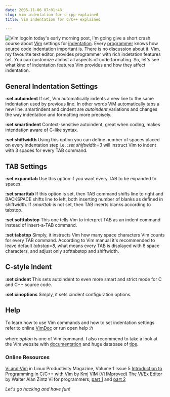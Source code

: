 ```yaml
---
date: 2005-11-06 07:01:48
slug: vim-indentation-for-c-cpp-explained
title: Vim indentation for C/C++ explained

---
```


![Vim logo](/images/logos/vim-logo.gif)In today's early morning post, I'm going give a short crash course about [Vim](http://www.vim.org) settings for [indentation](http://en.wikipedia.org/wiki/Indentation). Every [programmer](http://en.wikipedia.org/wiki/Programmer) knows how source code indentation important is. There is no discussion about it. Vim, my favourite text editor, provides programmer with rich indetation features set. You can customize almost all aspects of code formating. So, let's see what kind of indentation features Vim provides and how they affect indentation.

## General Indentation Settings

**:set autoindent**
If set, Vim automatically indents a new line to the same indentation used by previous line. In other words ViM automatically tabs a new line. smartindent and cindent are _autoindent_ variations and changes the way indentation and formatting more precisely.

**:set smartindent**
Context-sensitive autoindent, great when coding, makes intendation aware of C-like syntax.

**:set shiftwidth**
Using this option you can define number of spaces placed on every indentation step i.e. _:set shiftwidth=3_ will instruct Vim to indent with 3 spaces for every TAB command.

## TAB Settings

**:set expandtab**
Use this option if you want every TAB to be expanded to spaces.

**:set smarttab**
If this option is set, then TAB command shifts line to right and BACKSPACE shifts line to left, both inserting number of blanks as defined in shiftwidth. If _smarttab_ is not set, then TAB inserts blanks according to tabstop.

**:set softtabstop**
This one tells Vim to interpret TAB as an indent command instead of insert-a-TAB command.

**:set tabstop**
Simply, it instructs Vim how many space characters Vim counts for every TAB command. According to Vim manual it's recommended to leave default _tabstop=8_, what means  every TAB is displayed with 8 space characters, and adjust only softtabstop and shiftwidth.

## C-style Indent

**:set cindent**
This sets autoindent to even more smart and strict mode for C and C++ source code.

**:set cinoptions**
Simply, it sets cindent configuration options.

## Help

To learn how to use Vim commands and how to set indentation settings refer to online [VimDoc](http://vimdoc.sourceforge.net/htmldoc/) or run open help _:h <option>_ where _option_ is one of Vim command. I also recommend to take a look at the Vim website with [documentation](http://www.vim.org/docs.php) and huge database of [tips](http://www.vim.org/tips/index.php).

### Online Resources

[Vi and Vim](http://www.troubleshooters.com/lpm/200212/200212.htm) in Linux Productivity Magazine, Volume 1 Issue 5
[Introduction to Programming in C/C++ with Vim](http://www.justlinux.com/nhf/Programming/Introduction_to_C_Programming.html) by [Kmj](mailto:kmj9907@cs.rit.edu)
[VIM (Vi IMproved)](http://www.geocities.com/h2lee/vim.html)
[The Vi/Ex Editor](http://www.networkcomputing.com/unixworld/tutorial/009/009.html) by Walter Alan Zintz
Vi for programmers, [part 1](http://builder.com.com/5100-6372_14-5253006.html) and [part 2](http://builder.com.com/5100-6372-5254151.html)

_Let's go hacking and have fun!_

